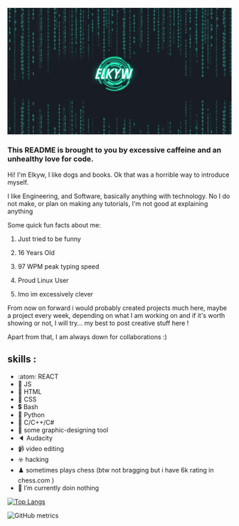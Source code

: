 
![I am GitHub Readme Generator's creator](/banner.png)

### This README is brought to you by excessive caffeine and an unhealthy love for code.
Hi! I'm Elkyw, I like dogs and books. Ok that was a horrible way to introduce myself.

I like Engineering, and Software, basically anything with technology. No I do not make, or plan on making any tutorials, I'm not good at explaining anything

Some quick fun facts about me:

1. Just tried to be funny

2. 16 Years Old

3. 97 WPM peak typing speed

5. Proud Linux User

6. Imo im excessively clever

From now on forward i would probably created projects much here, maybe a project every week, depending on what I am working on and if it's worth showing or not, I will try... my best to post creative stuff here !

Apart from that, I am always down for collaborations :)

## skills :
 - :atom: REACT
 - 🧩 JS 
 - 🎲 HTML 
 - 🧸 CSS
 - 💲 Bash
 - 🌌 Python
 - 🎁 C/C++/C#
 - :art: some graphic-designing tool
 - 🔈 Audacity
 - 📹 video editing
 - ☣️ hacking
 - ♟️ sometimes plays chess (btw not bragging but i have 6k rating in chess.com )
- 🔭 I’m currently doin nothing

[![Top Langs](https://github-readme-stats.vercel.app/api/top-langs/?username=elkyw)](https://github.com/anuraghazra/github-readme-stats)

![GitHub metrics](https://metrics.lecoq.io/elkyw)  

